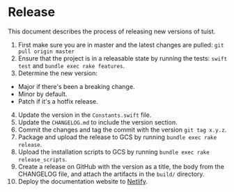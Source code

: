 # Release

This document describes the process of releasing new versions of tuist.

1.  First make sure you are in master and the latest changes are pulled: `git pull origin master`
2.  Ensure that the project is in a releasable state by running the tests: `swift test` and `bundle exec rake features`.
3.  Determine the new version:

- Major if there's been a breaking change.
- Minor by default.
- Patch if it's a hotfix release.

4.  Update the version in the `Constants.swift` file.
5.  Update the `CHANGELOG.md` to include the version section.
6.  Commit the changes and tag the commit with the version `git tag x.y.z`.
7.  Package and upload the release to GCS by running `bundle exec rake release`.
8.  Upload the installation scripts to GCS by running `bundle exec rake release_scripts`.
9.  Create a release on GitHub with the version as a title, the body from the CHANGELOG file, and attach the artifacts in the `build/` directory.
10. Deploy the documentation website to [Netlify](https://app.netlify.com/sites/peaceful-fermat-c0d5d7/deploys).
